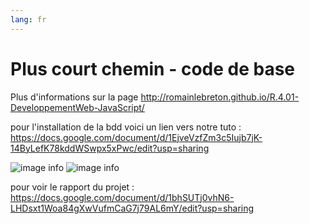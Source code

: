 ```yaml
---
lang: fr
---
```


# Plus court chemin - code de base

Plus d'informations sur la page http://romainlebreton.github.io/R.4.01-DeveloppementWeb-JavaScript/

pour l'installation de la bdd voici un lien vers notre tuto : https://docs.google.com/document/d/1EjveVzfZm3c5Iujb7jK-14ByLefK78kddWSwpx5xPwc/edit?usp=sharing

![image info](img/Capture_d_écran_2023-04-02_214753.png)
![image info](img/Capture_d_écran_2023-04-01_014934.png)

pour voir le rapport du projet :
https://docs.google.com/document/d/1bhSUTj0vhN6-LHDsxt1Woa84gXwVufmCaG7j79AL6mY/edit?usp=sharing

